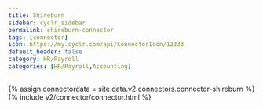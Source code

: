 ```yaml
---
title: Shireburn
sidebar: cyclr_sidebar
permalink: shireburn-connector
tags: [connector]
icon: https://my.cyclr.com/api/ConnectorIcon/12333
default_header: false
category: HR/Payroll
categories: [HR/Payroll,Accounting]
---
```

{% assign connectordata = site.data.v2.connectors.connector-shireburn %}
{% include v2/connector/connector.html %}	